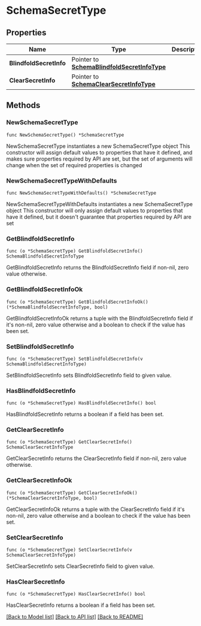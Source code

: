 # SchemaSecretType

## Properties

Name | Type | Description | Notes
------------ | ------------- | ------------- | -------------
**BlindfoldSecretInfo** | Pointer to [**SchemaBlindfoldSecretInfoType**](SchemaBlindfoldSecretInfoType.md) |  | [optional] 
**ClearSecretInfo** | Pointer to [**SchemaClearSecretInfoType**](SchemaClearSecretInfoType.md) |  | [optional] 

## Methods

### NewSchemaSecretType

`func NewSchemaSecretType() *SchemaSecretType`

NewSchemaSecretType instantiates a new SchemaSecretType object
This constructor will assign default values to properties that have it defined,
and makes sure properties required by API are set, but the set of arguments
will change when the set of required properties is changed

### NewSchemaSecretTypeWithDefaults

`func NewSchemaSecretTypeWithDefaults() *SchemaSecretType`

NewSchemaSecretTypeWithDefaults instantiates a new SchemaSecretType object
This constructor will only assign default values to properties that have it defined,
but it doesn't guarantee that properties required by API are set

### GetBlindfoldSecretInfo

`func (o *SchemaSecretType) GetBlindfoldSecretInfo() SchemaBlindfoldSecretInfoType`

GetBlindfoldSecretInfo returns the BlindfoldSecretInfo field if non-nil, zero value otherwise.

### GetBlindfoldSecretInfoOk

`func (o *SchemaSecretType) GetBlindfoldSecretInfoOk() (*SchemaBlindfoldSecretInfoType, bool)`

GetBlindfoldSecretInfoOk returns a tuple with the BlindfoldSecretInfo field if it's non-nil, zero value otherwise
and a boolean to check if the value has been set.

### SetBlindfoldSecretInfo

`func (o *SchemaSecretType) SetBlindfoldSecretInfo(v SchemaBlindfoldSecretInfoType)`

SetBlindfoldSecretInfo sets BlindfoldSecretInfo field to given value.

### HasBlindfoldSecretInfo

`func (o *SchemaSecretType) HasBlindfoldSecretInfo() bool`

HasBlindfoldSecretInfo returns a boolean if a field has been set.

### GetClearSecretInfo

`func (o *SchemaSecretType) GetClearSecretInfo() SchemaClearSecretInfoType`

GetClearSecretInfo returns the ClearSecretInfo field if non-nil, zero value otherwise.

### GetClearSecretInfoOk

`func (o *SchemaSecretType) GetClearSecretInfoOk() (*SchemaClearSecretInfoType, bool)`

GetClearSecretInfoOk returns a tuple with the ClearSecretInfo field if it's non-nil, zero value otherwise
and a boolean to check if the value has been set.

### SetClearSecretInfo

`func (o *SchemaSecretType) SetClearSecretInfo(v SchemaClearSecretInfoType)`

SetClearSecretInfo sets ClearSecretInfo field to given value.

### HasClearSecretInfo

`func (o *SchemaSecretType) HasClearSecretInfo() bool`

HasClearSecretInfo returns a boolean if a field has been set.


[[Back to Model list]](../README.md#documentation-for-models) [[Back to API list]](../README.md#documentation-for-api-endpoints) [[Back to README]](../README.md)


